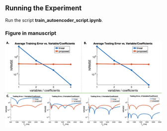 ## Running the Experiment

Run the script **train_autoencoder_script.ipynb**.

### Figure in manuscript

![Alt text](../docs/images/fig09.png?raw=True "t2epg")

